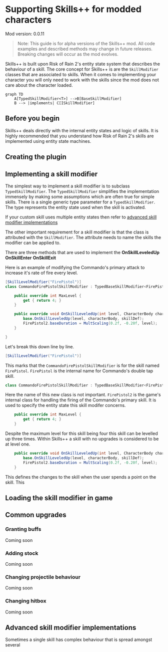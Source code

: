# Supporting Skills++ for modded characters

Mod version: 0.0.11

> Note: This guide is for alpha versions of the Skills++ mod. 
> All code examples and described methods may change in future releases. 
> Breaking changes will occur as the mod evolves.

Skills++ is built upon Risk of Rain 2's entity state system that describes the behaviour of a skill.
The core concept for Skills++ is are the `SkillModifier` classes that are associated to skills.
When it comes to implementing your character you will only need to work with the skills since the mod does not care about the character loaded.

```mermaid
graph TD
	A[TypedSkillModifier<T>] -->B[BaseSkillModifier]
	B --> |implements| C[ISkillModifier]
```

## Before you begin

Skills++ deals directly with the internal entity states and logic of skills. 
It is highly recommended that you understand how Risk of Rain 2's skills are implemented using entity state machines.

## Creating the plugin

## Implementing a skill modifier

The simplest way to implement a skill modifier is to subclass `TypedSkillModifier`.
The `TypedSkillModifier` simplifies the implementation immensely by making some assumptions which are often true for simple skills.
There is a single generic type parameter for a `TypedSkillModifier`.
The type represents the entity state used when the skill is activated.

If your custom skill uses multiple entity states then refer to [advanced skill modifier implementations](https://gitlab.com/cwmlolzlz/ror2skillsplusplus/-/tree/feature/public-api/Documentation/supporting-modded-characters.md#advanced-skill-modifier-implementations)

The other important requirement for a skill modifier is that the class is attributed with the `SkillModifier`.
The attribute needs to name the skills the modifier can be applied to.

There are three methods that are used to implement the 
**OnSkillLeveledUp**
**OnSkillEnter**
**OnSkillExit**

Here is an example of modifying the Commando's primary attack to increase it's rate of fire every level.
```c#
[SkillLevelModifier("FirePistol")]
class CommandoFirePistolSkillModifier : TypedBaseSkillModifier<FirePistol2> {

    public override int MaxLevel {
        get { return 4; }
    }

    public override void OnSkillLeveledUp(int level, CharacterBody characterBody, SkillDef skillDef) {
        base.OnSkillLeveledUp(level, characterBody, skillDef);
        FirePistol2.baseDuration = MultScaling(0.2f, -0.20f, level);         
    }

}
```

Let's break this down line by line.

```c#
[SkillLevelModifier("FirePistol")]
```
This marks that the `CommandoFirePistolSkillModifier` is for the skill named `FirePistol`.
`FirePistol` is the internal name for Commando's double tap skill.

```c#
class CommandoFirePistolSkillModifier : TypedBaseSkillModifier<FirePistol2> {
```
Here the name of this new class is not important.
`FirePistol2` is the game's internal class for handling the firing of the Commando's primary skill. 
It is used to specify the entity state this skill modifer concerns.

```c#
    public override int MaxLevel {
        get { return 4; }
    }
```
Despite the maximum level for this skill being four this skill can be levelled up three times.
Within Skills++ a skill with no upgrades is considered to be at level one.

```c#
    public override void OnSkillLeveledUp(int level, CharacterBody characterBody, SkillDef skillDef) {
        base.OnSkillLeveledUp(level, characterBody, skillDef);
        FirePistol2.baseDuration = MultScaling(0.2f, -0.20f, level);         
    }
```
This defines the changes to the skill when the user spends a point on the skill.
This 



## Loading the skill modifier in game

## Common upgrades

### Granting buffs

Coming soon

### Adding stock

Coming soon

### Changing projectile behaviour

Coming soon

### Changing hitbox

Coming soon

## Advanced skill modifier implementations

Sometimes a single skill has complex behaviour that is spread amongst several 

